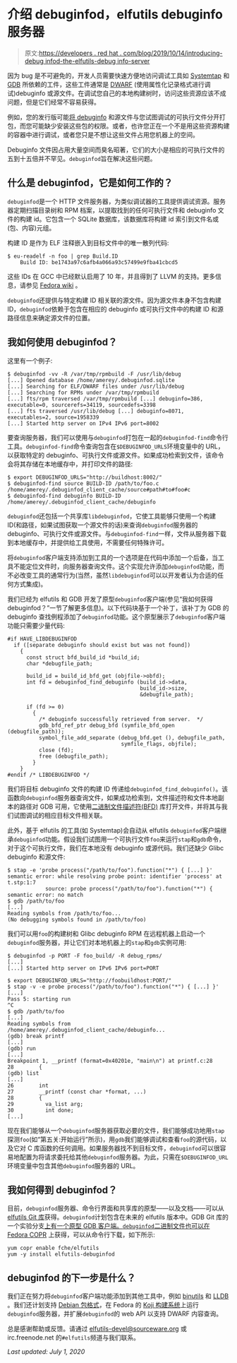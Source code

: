 # 介绍 debuginfod，elfutils debuginfo 服务器

> 原文:[https://developers . red hat . com/blog/2019/10/14/introducing-debug infod-the-elfutils-debug info-server](https://developers.redhat.com/blog/2019/10/14/introducing-debuginfod-the-elfutils-debuginfo-server)

因为 bug 是不可避免的，开发人员需要快速方便地访问调试工具如 [Systemtap](https://sourceware.org/systemtap/) 和 [GDB](https://www.gnu.org/software/gdb/) 所依赖的工件，这些工件通常是 [DWARF](http://dwarfstd.org/) (使用属性化记录格式进行调试)debuginfo 或源文件。在调试您自己的本地构建树时，访问这些资源应该不成问题，但是它们经常不容易获得。

例如，您的发行版可能[将 debuginfo](https://access.redhat.com/solutions/9907) 和源文件与您试图调试的可执行文件分开打包，而您可能缺少安装这些包的权限。或者，也许您正在一个不是用这些资源构建的容器中进行调试，或者您只是不想让这些文件占用您机器上的空间。

Debuginfo 文件因占用大量空间而臭名昭著，它们的大小是相应的可执行文件的五到十五倍并不罕见。`debuginfod`旨在解决这些问题。

## 什么是 debuginfod，它是如何工作的？

`debuginfod`是一个 HTTP 文件服务器，为类似调试器的工具提供调试资源。服务器定期扫描目录树和 RPM 档案，以提取找到的任何可执行文件和 debuginfo 文件的构建 id。它包含一个 SQLite 数据库，该数据库将构建 id 索引到文件名或(包、内容)元组。

构建 ID 是作为 ELF 注释嵌入到目标文件中的唯一散列代码:

```
$ eu-readelf -n foo | grep Build.ID
    Build ID: be1743a97c6afb4a066a93c57499e9fba41cbcd5

```

这些 IDs 在 GCC 中已经默认启用了 10 年，并且得到了 LLVM 的支持。更多信息，请参见 [Fedora wiki](https://fedoraproject.org/wiki/Releases/FeatureBuildId) 。

`debuginfod`还提供与特定构建 ID 相关联的源文件。因为源文件本身不包含构建 ID，`debuginfod`依赖于包含在相应的 debuginfo 或可执行文件中的构建 ID 和源路径信息来确定源文件的位置。

## 我如何使用 debuginfod？

这里有一个例子:

```
$ debuginfod -vv -R /var/tmp/rpmbuild -F /usr/lib/debug
[...] Opened database /home/amerey/.debuginfod.sqlite
[...] Searching for ELF/DWARF files under /usr/lib/debug
[...] Searching for RPMs under /var/tmp/rpmbuild
[...] fts/rpm traversed /var/tmp/rpmbuild [...] debuginfo=386, executable=0, sourcerefs=34119, sourcedefs=3398
[...] fts traversed /usr/lib/debug [...] debuginfo=8071, executables=2, source=1958339
[...] Started http server on IPv4 IPv6 port=8002

```

要查询服务器，我们可以使用与`debuginfod`打包在一起的`debuginfod-find`命令行工具。`debuginfod-find`命令查询包含在`$DEBUGINFOD_URLS`环境变量中的 URL，以获取特定的 debuginfo、可执行文件或源文件。如果成功检索到文件，该命令会将其存储在本地缓存中，并打印文件的路径:

```
$ export DEBUGINFOD_URLS="http://buildhost:8002/"
$ debuginfod-find source BUILD-ID /path/to/foo.c
/home/amerey/.debuginfod_client_cache/source#path#to#foo#c
$ debuginfod-find debuginfo BUILD-ID
/home/amerey/.debuginfod_client_cache/debuginfo

```

`debuginfod`还包括一个共享库`libdebuginfod`，它使工具能够只使用一个构建 ID(和路径，如果试图获取一个源文件的话)来查询`debuginfod`服务器的 debuginfo、可执行文件或源文件。与`debuginfod-find`一样，文件从服务器下载到本地缓存中，并提供给工具使用，不需要任何特殊许可。

将`debuginfod`客户端支持添加到工具的一个选项是在代码中添加一个后备，当工具不能定位文件时，向服务器查询文件。这个实现允许添加`debuginfod`功能，而不必改变工具的通常行为(当然，虽然`libdebuginfod`可以以开发者认为合适的任何方式集成)。

我们已经为 elfutils 和 GDB 开发了原型`debuginfod`客户端(参见“我如何获得 debuginfod？”一节了解更多信息)。以下代码块基于一个补丁，该补丁为 GDB 的 debuginfo 查找例程添加了`debuginfod`功能。这个原型展示了`debuginfod`客户端功能只需要少量代码:

```
#if HAVE_LIBDEBUGINFOD 
  if ([separate debuginfo should exist but was not found])
    {
      const struct bfd_build_id *build_id;
      char *debugfile_path;

      build_id = build_id_bfd_get (objfile->obfd);
      int fd = debuginfod_find_debuginfo (build_id->data,
                                          build_id->size,
                                          &debugfile_path);

      if (fd >= 0)
        {
          /* debuginfo successfully retrieved from server.  */
          gdb_bfd_ref_ptr debug_bfd (symfile_bfd_open (debugfile_path));
          symbol_file_add_separate (debug_bfd.get (), debugfile_path,
                                    symfile_flags, objfile);
          close (fd);
          free (debugfile_path);
        }
    }
#endif /* LIBDEBUGINFOD */

```

我们将目标 debuginfo 文件的构建 ID 传递给`debuginfod_find_debuginfo()`。该函数向`debuginfod`服务器查询文件，如果成功检索到，文件描述符和文件本地副本的路径对 GDB 可用，它使用[二进制文件描述符(BFD)](https://en.wikipedia.org/wiki/Binary_File_Descriptor_library) 库打开文件，并将其与我们试图调试的相应目标文件相关联。

此外，基于 elfutils 的工具(如 Systemtap)会自动从 elfutils `debuginfod`客户端继承`debuginfod`功能。假设我们试图用一个可执行文件`foo`来运行`stap`和`gdb`命令，对于这个可执行文件，我们在本地没有 debuginfo 或源代码。我们还缺少 Glibc debuginfo 和源文件:

```
$ stap -e 'probe process("/path/to/foo").function("*") { [...] }'
semantic error: while resolving probe point: identifier 'process' at t.stp:1:7
            source: probe process("/path/to/foo").function("*") {
semantic error: no match
$ gdb /path/to/foo
[...]
Reading symbols from /path/to/foo...
(No debugging symbols found in /path/to/foo)
```

我们可以用`foo`的构建树和 Glibc debuginfo RPM 在远程机器上启动一个`debuginfod`服务器，并让它们对本地机器上的`stap`和`gdb`实例可用:

```
$ debuginfod -p PORT -F foo_build/ -R debug_rpms/
[...]
[...] Started http server on IPv6 IPv6 port=PORT
```

```
$ export DEBUGINFOD_URLS="http://foobuildhost:PORT/"
$ stap -v -e probe process("/path/to/foo").function("*") { [...] }'
[...]
Pass 5: starting run
^C
$ gdb /path/to/foo
[...]
Reading symbols from /home/amerey/.debuginfod_client_cache/debuginfo...
(gdb) break printf
[...]
(gdb) run
[...]
Breakpoint 1, __printf (format=0x40201e, "main\n") at printf.c:28
28        {
(gdb) list
[...]
26        int
27        __printf (const char *format, ...)
28        {
29          va_list arg;
30          int done;
[...]
```

现在我们能够从一个`debuginfod`服务器获取必要的文件，我们能够成功地用`stap`探测`foo`(如“第五关:开始运行”所示)，用`gdb`我们能够调试和查看`foo`的源代码，以及它对 C 库函数的任何调用。如果服务器找不到目标文件，`debuginfod`可以很容易地配置为将请求委托给其他`debuginfod`服务器。为此，只需在`$DEBUGINFOD_URL`环境变量中包含其他`debuginfod`服务器的 URL。

## 我如何得到 debuginfod？

目前，`debuginfod`服务器、命令行界面和共享库的原型——以及文档——可以从 [elfutils Git 库](https://sourceware.org/git/?p=elfutils.git;a=shortlog;h=refs/heads/debuginfod)获得。`debuginfod`计划包含在未来的 elfutils 版本中。GDB Git 库的一个实验分支[上有一个原型 GDB 客户端。`debuginfod`二进制文件也可以在](https://sourceware.org/git/?p=binutils-gdb.git;a=shortlog;h=refs/heads/users/fche/dbgserver) [Fedora COPR](https://copr.fedorainfracloud.org/coprs/fche/elfutils/) 上获得，可以从命令行下载，如下所示:

```
yum copr enable fche/elfutils
yum -y install elfutils-debuginfod
```

## debuginfod 的下一步是什么？

我们正在努力将`debuginfod`客户端功能添加到其他工具中，例如 [binutils](https://www.gnu.org/software/binutils/) 和 [LLDB](https://lldb.llvm.org/) 。我们还计划支持 [Debian 包格式](https://en.wikipedia.org/wiki/Deb_(file_format))，在 Fedora 的 [Koji 构建系统](https://koji.fedoraproject.org/koji/)上运行`debuginfod`服务器，并扩展`debuginfod`的 web API 以支持 DWARF 内容查询。

总是感谢帮助或反馈。请通过 elfutils-devel@sourceware.org 或 irc.freenode.net 的`#elfutils`频道与我们联系。

*Last updated: July 1, 2020*